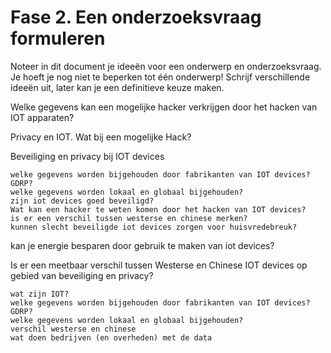 # Fase 2. Een onderzoeksvraag formuleren

Noteer in dit document je ideeën voor een onderwerp en onderzoeksvraag. Je hoeft je nog niet te beperken tot één onderwerp! Schrijf verschillende ideeën uit, later kan je een definitieve keuze maken.

Welke gegevens kan een mogelijke hacker verkrijgen door het hacken van IOT apparaten?

Privacy en IOT. Wat bij een mogelijke Hack?

Beveiliging en privacy bij IOT devices

    welke gegevens worden bijgehouden door fabrikanten van IOT devices?
    GDRP?
    welke gegevens worden lokaal en globaal bijgehouden?
    zijn iot devices goed beveiligd?
    Wat kan een hacker te weten komen door het hacken van IOT devices?
    is er een verschil tussen westerse en chinese merken?
    kunnen slecht beveiligde iot devices zorgen voor huisvredebreuk?

kan je energie besparen door gebruik te maken van iot devices?

Is er een meetbaar verschil tussen Westerse en Chinese IOT devices op gebied van beveiliging en privacy?

    wat zijn IOT?
    welke gegevens worden bijgehouden door fabrikanten van IOT devices?
    GDRP?
    welke gegevens worden lokaal en globaal bijgehouden?
    verschil westerse en chinese
    wat doen bedrijven (en overheden) met de data
